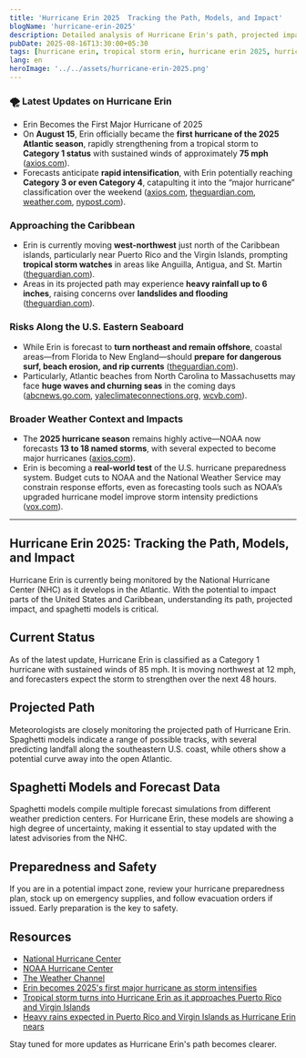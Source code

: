 ```yaml
---
title: 'Hurricane Erin 2025  Tracking the Path, Models, and Impact'
blogName: 'hurricane-erin-2025'
description: Detailed analysis of Hurricane Erin's path, projected impacts, and spaghetti models, with updates from the National Hurricane Center.
pubDate: 2025-08-16T13:30:00+05:30
tags: [hurricane erin, tropical storm erin, hurricane erin 2025, hurricane erin path, hurricane, noaa]
lang: en
heroImage: '../../assets/hurricane-erin-2025.png'
---
```

### 🌪 Latest Updates on Hurricane Erin

- Erin Becomes the First Major Hurricane of 2025
- On **August 15**, Erin officially became the **first hurricane of the 2025 Atlantic season**, rapidly strengthening from a tropical storm to **Category 1 status** with sustained winds of approximately **75 mph** ([axios.com](https://www.axios.com/2025/08/15/hurricane-erin-first-storm-season?utm_source=chatgpt.com)).
- Forecasts anticipate **rapid intensification**, with Erin potentially reaching **Category 3 or even Category 4**, catapulting it into the “major hurricane” classification over the weekend ([axios.com](https://www.axios.com/2025/08/15/hurricane-erin-first-storm-season?utm_source=chatgpt.com), [theguardian.com](https://www.theguardian.com/us-news/2025/aug/15/tropical-storm-erin-hurricane?utm_source=chatgpt.com), [weather.com](https://weather.com/storms/hurricane/news/2025-08-14-tropical-storm-hurricane-erin-caribbean?utm_source=chatgpt.com), [nypost.com](https://nypost.com/2025/08/15/us-news/hurricane-erin-strengthens-may-undergo-rapid-intensification-into-extremely-dangerous-category-4-storm/?utm_source=chatgpt.com)).

### Approaching the Caribbean
- Erin is currently moving **west-northwest** just north of the Caribbean islands, particularly near Puerto Rico and the Virgin Islands, prompting **tropical storm watches** in areas like Anguilla, Antigua, and St. Martin ([theguardian.com](https://www.theguardian.com/us-news/2025/aug/15/tropical-storm-erin-hurricane?utm_source=chatgpt.com)).
- Areas in its projected path may experience **heavy rainfall up to 6 inches**, raising concerns over **landslides and flooding** ([theguardian.com](https://www.theguardian.com/us-news/2025/aug/15/tropical-storm-erin-hurricane?utm_source=chatgpt.com)).

### Risks Along the U.S. Eastern Seaboard
- While Erin is forecast to **turn northeast and remain offshore**, coastal areas—from Florida to New England—should **prepare for dangerous surf, beach erosion, and rip currents** ([theguardian.com](https://www.theguardian.com/us-news/2025/aug/15/tropical-storm-erin-hurricane?utm_source=chatgpt.com)).
- Particularly, Atlantic beaches from North Carolina to Massachusetts may face **huge waves and churning seas** in the coming days ([abcnews.go.com](https://abcnews.go.com/US/hurricane-erin-tracker-latest-path-hurricane-atlantic-season/story?id=124676732&utm_source=chatgpt.com), [yaleclimateconnections.org](https://yaleclimateconnections.org/2025/08/hurricane-erin-embarks-on-a-ferocious-week-of-churning-the-atlantic/?utm_source=chatgpt.com), [wcvb.com](https://www.wcvb.com/article/tracking-erin-atlantic-storm-massachusetts-stormteam-5/65788677?utm_source=chatgpt.com)).

### Broader Weather Context and Impacts
- The **2025 hurricane season** remains highly active—NOAA now forecasts **13 to 18 named storms**, with several expected to become major hurricanes ([axios.com](https://www.axios.com/2025/08/15/hurricane-erin-first-storm-season?utm_source=chatgpt.com)).
- Erin is becoming a **real-world test** of the U.S. hurricane preparedness system. Budget cuts to NOAA and the National Weather Service may constrain response efforts, even as forecasting tools such as NOAA’s upgraded hurricane model improve storm intensity predictions ([vox.com](https://www.vox.com/climate/458036/erin-hurricane-trump-noaa-forecast-doge?utm_source=chatgpt.com)).

---

## Hurricane Erin 2025: Tracking the Path, Models, and Impact

Hurricane Erin is currently being monitored by the National Hurricane Center (NHC) as it develops in the Atlantic. With the potential to impact parts of the United States and Caribbean, understanding its path, projected impact, and spaghetti models is critical.

## Current Status

As of the latest update, Hurricane Erin is classified as a Category 1 hurricane with sustained winds of 85 mph. It is moving northwest at 12 mph, and forecasters expect the storm to strengthen over the next 48 hours.

## Projected Path

Meteorologists are closely monitoring the projected path of Hurricane Erin. Spaghetti models indicate a range of possible tracks, with several predicting landfall along the southeastern U.S. coast, while others show a potential curve away into the open Atlantic.

## Spaghetti Models and Forecast Data

Spaghetti models compile multiple forecast simulations from different weather prediction centers. For Hurricane Erin, these models are showing a high degree of uncertainty, making it essential to stay updated with the latest advisories from the NHC.

## Preparedness and Safety

If you are in a potential impact zone, review your hurricane preparedness plan, stock up on emergency supplies, and follow evacuation orders if issued. Early preparation is the key to safety.

## Resources

- [National Hurricane Center](https://www.nhc.noaa.gov/)
- [NOAA Hurricane Center](https://www.noaa.gov/)
- [The Weather Channel](https://weather.com/)
- [Erin becomes 2025's first major hurricane as storm intensifies](https://www.axios.com/2025/08/15/hurricane-erin-first-storm-season?utm_source=chatgpt.com)  
- [Tropical storm turns into Hurricane Erin as it approaches Puerto Rico and Virgin Islands](https://www.theguardian.com/us-news/2025/aug/15/tropical-storm-erin-hurricane?utm_source=chatgpt.com)  
- [Heavy rains expected in Puerto Rico and Virgin Islands as Hurricane Erin nears](https://apnews.com/article/de5204a61ede5102fec0d3c9ac35f3bf?utm_source=chatgpt.com)


Stay tuned for more updates as Hurricane Erin's path becomes clearer.

